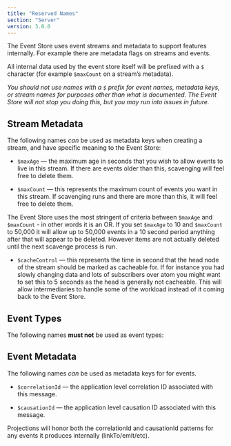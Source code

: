 ```yaml
---
title: "Reserved Names"
section: "Server"
version: 3.0.0
---
```


The Event Store uses event streams and metadata to support features internally. For example there are metadata flags on streams and events.

All internal data used by the event store itself will be prefixed with a `$` character (for example `$maxCount` on a stream’s metadata).

*You should not use names with a `$` prefix for event names, metadata keys, or stream names for purposes other than what is documented. The Event Store will not stop you doing this, but you may run into issues in future.*

## Stream Metadata

The following names *can* be used as metadata keys when creating a stream, and have specific meaning to the Event Store:

- `$maxAge` — the maximum age in seconds that you wish to allow events to live in this stream. If there are events older than this, scavenging will feel free to delete them. 

- `$maxCount` — this represents the maximum count of events you want in this stream. If scavenging runs and there are more than this, it will feel free to delete them. 

The Event Store uses the most stringent of criteria between `$maxAge` and `$maxCount` - in other words it is an OR. If you set `$maxAge` to 10 and `$maxCount` to 50,000 it will allow up to 50,000 events in a 10 second period anything after that will appear to be deleted. However items are not actually deleted until the next scavenge process is run.

- `$cacheControl` — this represents the time in second that the head node of the stream should be marked as cacheable for. If  for instance you had slowly changing data and lots of subscribers over atom you might want to set this to 5 seconds as the head is generally not cacheable. This will allow intermediaries to handle some of the workload instead of it coming back to the Event Store.

## Event Types

The following names **must not** be used as event types:

## Event Metadata

The following names *can* be used as metadata keys for for events.

- `$correlationId` — the application level correlation ID associated with this message.

- `$causationId` — the application level causation ID associated with this message.

Projections will honor both the correlationId and causationId patterns for any events it produces internally (linkTo/emit/etc).